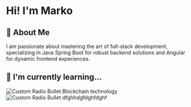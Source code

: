 # Hi! I'm Marko
## 🚀 About Me
I am passionate about mastering the art of full-stack development, specializing in Java Spring Boot for robust backend solutions and Angular for dynamic frontend experiences.
## 🧠 I'm currently learning...
![Custom Radio Bullet](https://api.iconify.design/fluent-mdl2:radio-bullet.svg?color=%23C54040&height=12)
Blockchain technology
<br>
![Custom Radio Bullet](https://api.iconify.design/fluent-mdl2:radio-bullet.svg?color=%23C54040&height=12)
dfghhdgfdghfdghf
